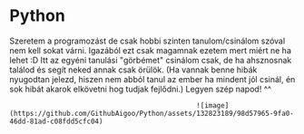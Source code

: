 # Python
Szeretem a programozást de csak hobbi szinten tanulom/csinálom szóval nem kell sokat várni. Igazából ezt csak magamnak ezetem mert miért ne ha lehet :D 
Itt az egyéni tanulási "görbémet" csinálom csak, de ha ahsznosnak találod és segít neked annak csak örülök.
(Ha vannak benne hibák nyugodtan jelezd, hiszen nem abból tanul az ember ha mindent jól csinál, én sok hibát akarok elkövetni hog tudjak fejlődni.)
Legyen szép napod! ^^

                                                  ![image](https://github.com/GithubAigoo/Python/assets/132823189/98d57965-9fa0-46dd-81ad-c08fdd5cfc04)
